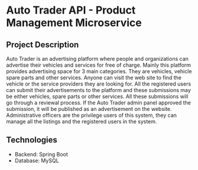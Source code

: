 # Auto Trader API - Product Management Microservice

## Project Description
Auto Trader is an advertising platform where people and organizations can advertise their vehicles and services for free of charge. Mainly this platform provides advertising space for 3 main categories. They are vehicles, vehicle spare parts and other services. Anyone can visit the web site to find the vehicle or the service providers they are looking for.
All the registered users can submit their advertisements to the platform and these submissions may be either vehicles, spare parts or other services. All these submissions will go through a reviewal process. If the Auto Trader admin panel approved the submission, it will be published as an advertisement on the website. Administrative officers are the privilege users of this system, they can manage all the listings and the registered users in the system.

## Technologies
- Backend: Spring Boot
- Database: MySQL

